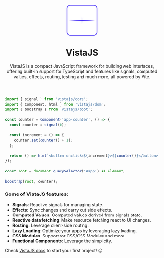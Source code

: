<header>
  <img style="margin: 0 auto; display: block" src="./assets/vistajs-logo.svg" alt="VistaJS" width="100" />
  <h1 style="text-align: center">VistaJS</h1>
  <p style="text-align: center">VistaJS is a compact JavaScript framework for building web interfaces, offering built-in support for TypeScript and features like signals, computed values, effects, routing, testing and much more, all powered by Vite.</p>
</header>

```typescript
import { signal } from 'vistajs/core';
import { Component, html } from 'vistajs/dom';
import { boostrap } from 'vistajs/boot';

const counter = Component('app-counter', () => {
  const counter = signal(0);

  const increment = () => {
    counter.set(counter() + 1);
  };

  return () => html`<button onclick=${increment}>${counter()}</button>`;
});

const root = document.querySelector('#app') as Element;

boostrap(root, counter);
```

### Some of VistaJS features:

- **Signals**: Reactive signals for managing state.
- **Effects**: Sync changes and carry out side effects.
- **Computed Values**: Computed values derived from signals state.
- **Reactive data fetching**: Make resource fetching react to UI changes.
- **Routing**: Leverage client-side routing.
- **Lazy Loading**: Optimize your apps by leveraging lazy loading.
- **CSS Modules**: Support for CSS/CSS Modules and more.
- **Functional Components**: Leverage the simplicity.

Check [VistaJS docs](https://vistajs.gitbook.io/home/quickstart) to start your first project! 😉
